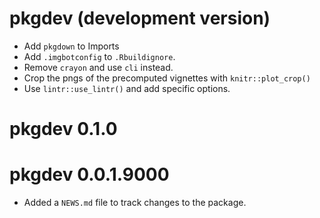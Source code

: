 # pkgdev (development version)

-   Add `pkgdown` to Imports
-   Add `.imgbotconfig` to `.Rbuildignore`.
-   Remove `crayon` and use `cli` instead.
-   Crop the pngs of the precomputed vignettes with `knitr::plot_crop()`
-   Use `lintr::use_lintr()` and add specific options.

# pkgdev 0.1.0

# pkgdev 0.0.1.9000

-   Added a `NEWS.md` file to track changes to the package.
